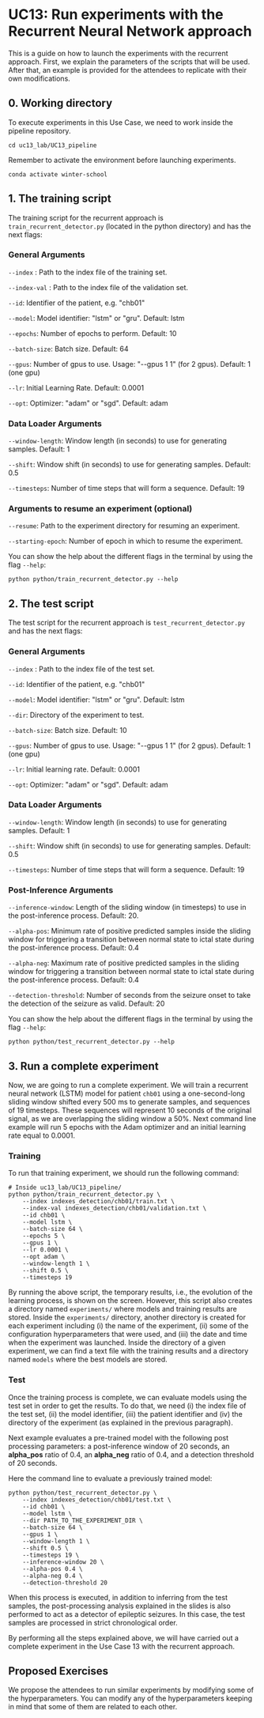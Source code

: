 # UC13: Run experiments with the Recurrent Neural Network approach
This is a guide on how to launch the experiments with the recurrent approach.
First, we explain the parameters of the scripts that will be used.
After that, an example is provided for the attendees to replicate with their own modifications.

## 0. Working directory
To execute experiments in this Use Case, we need to work inside the pipeline repository.
```
cd uc13_lab/UC13_pipeline
```
Remember to activate the environment before launching experiments.
```
conda activate winter-school
```


## 1. The training script
The training script for the recurrent approach is `train_recurrent_detector.py` (located in the python directory) and has the next flags:

### General Arguments

`--index` : Path to the index file of the training set.

`--index-val` : Path to the index file of the validation set.

`--id`: Identifier of the patient, e.g. "chb01"

`--model`: Model identifier: "lstm" or "gru". Default: lstm

`--epochs`: Number of epochs to perform. Default: 10

`--batch-size`: Batch size. Default: 64

`--gpus`: Number of gpus to use. Usage: "--gpus 1 1" (for 2 gpus). Default: 1 (one gpu)

`--lr`: Initial Learning Rate. Default: 0.0001

`--opt`: Optimizer: "adam" or "sgd". Default: adam

### Data Loader Arguments

`--window-length`: Window length (in seconds) to use for generating samples. Default: 1

`--shift`: Window shift (in seconds) to use for generating samples. Default: 0.5

`--timesteps`: Number of time steps that will form a sequence. Default: 19

### Arguments to resume an experiment (optional)

`--resume`: Path to the experiment directory for resuming an experiment.

`--starting-epoch`: Number of epoch in which to resume the experiment.


You can show the help about the different flags in the terminal by using the flag `--help`:
```
python python/train_recurrent_detector.py --help
```


## 2. The test script
The test script for the recurrent approach is `test_recurrent_detector.py` and has the next flags:

### General Arguments

`--index` : Path to the index file of the test set.

`--id`: Identifier of the patient, e.g. "chb01"

`--model`: Model identifier: "lstm" or "gru". Default: lstm

`--dir`: Directory of the experiment to test.

`--batch-size`: Batch size. Default: 10

`--gpus`: Number of gpus to use. Usage: "--gpus 1 1" (for 2 gpus). Default: 1 (one gpu)

`--lr`: Initial learning rate. Default: 0.0001

`--opt`: Optimizer: "adam" or "sgd". Default: adam

### Data Loader Arguments

`--window-length`: Window length (in seconds) to use for generating samples. Default: 1

`--shift`: Window shift (in seconds) to use for generating samples. Default: 0.5

`--timesteps`: Number of time steps that will form a sequence. Default: 19

### Post-Inference Arguments

`--inference-window`: Length of the sliding window (in timesteps) to use in the post-inference process. Default: 20.

`--alpha-pos`: Minimum rate of positive predicted samples inside the sliding window for triggering a transition between normal state to ictal state during the post-inference process. Default: 0.4

`--alpha-neg`: Maximum rate of positive predicted samples in the sliding window for triggering a transition between normal state to ictal state during the post-inference process. Default: 0.4

`--detection-threshold`: Number of seconds from the seizure onset to take the detection of the seizure as valid. Default: 20


You can show the help about the different flags in the terminal by using the flag `--help`:
```
python python/test_recurrent_detector.py --help
```


## 3. Run a complete experiment
Now, we are going to run a complete experiment. We will train a recurrent neural network (LSTM) model for patient `chb01`
using a one-second-long sliding window shifted every 500 ms to generate samples, and sequences of 19 timesteps.
These sequences will represent 10 seconds of the original signal, as we are overlapping the sliding window a 50%.
Next command line example will run 5 epochs with the Adam optimizer and an initial learning rate equal to 0.0001.

### Training
To run that training experiment, we should run the following command:
```
# Inside uc13_lab/UC13_pipeline/
python python/train_recurrent_detector.py \
    --index indexes_detection/chb01/train.txt \
    --index-val indexes_detection/chb01/validation.txt \
    --id chb01 \
    --model lstm \
    --batch-size 64 \
    --epochs 5 \
    --gpus 1 \
    --lr 0.0001 \
    --opt adam \
    --window-length 1 \
    --shift 0.5 \
    --timesteps 19
```

By running the above script, the temporary results, i.e., the evolution of the learning process, is shown on the screen.
However, this script also creates a directory named `experiments/` where models and training results are stored.
Inside the `experiments/` directory, another directory is created for each experiment including
(i) the name of the experiment,
(ii) some of the configuration hyperparameters that were used, and
(iii) the date and time when the experiment was launched.
Inside the directory of a given experiment, we can find a text file with the training results and a directory
named `models` where the best models are stored.

### Test
Once the training process is complete, we can evaluate models using the test set in order to get the results.
To do that, we need
(i) the index file of the test set,
(ii) the model identifier,
(iii) the patient identifier and
(iv) the directory of the experiment (as explained in the previous paragraph).

Next example evaluates a pre-trained model with the following post processing parameters:
a post-inference window of 20 seconds,
an **alpha_pos** ratio of 0.4,
an **alpha_neg** ratio of 0.4, and
a detection threshold of 20 seconds.

Here the command line to evaluate a previously trained model:
```
python python/test_recurrent_detector.py \
    --index indexes_detection/chb01/test.txt \
    --id chb01 \
    --model lstm \
    --dir PATH_TO_THE_EXPERIMENT_DIR \
    --batch-size 64 \
    --gpus 1 \
    --window-length 1 \
    --shift 0.5 \
    --timesteps 19 \
    --inference-window 20 \
    --alpha-pos 0.4 \
    --alpha-neg 0.4 \
    --detection-threshold 20
```

When this process is executed, in addition to inferring from the test samples,
the post-processing analysis explained in the slides is also performed to act
as a detector of epileptic seizures.
In this case, the test samples are processed in strict chronological order.

By performing all the steps explained above, we will have carried out a complete experiment in the Use Case 13 with the recurrent approach.

## Proposed Exercises
We propose the attendees to run similar experiments by modifying some of the hyperparameters.
You can modify any of the hyperparameters keeping in mind that some of them are related to each other.
